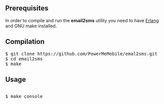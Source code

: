 ## Prerequisites

In order to compile and run the **email2sms** utility you need to have [Erlang](http://www.erlang.org/) and GNU make installed.

## Compilation

<pre>
$ git clone https://github.com/PowerMeMobile/emal2sms.git
$ cd email2sms
$ make
</pre>

## Usage

<pre>

$ make console

</pre>
